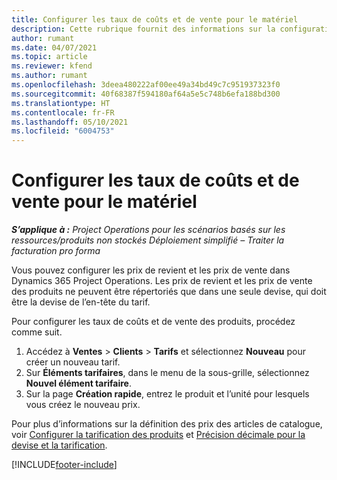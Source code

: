 ```yaml
---
title: Configurer les taux de coûts et de vente pour le matériel
description: Cette rubrique fournit des informations sur la configuration des tarifs de coût et de vente pour le matériel utilisé dans les projets.
author: rumant
ms.date: 04/07/2021
ms.topic: article
ms.reviewer: kfend
ms.author: rumant
ms.openlocfilehash: 3deea480222af00ee49a34bd49c7c951937323f0
ms.sourcegitcommit: 40f68387f594180af64a5e5c748b6efa188bd300
ms.translationtype: HT
ms.contentlocale: fr-FR
ms.lasthandoff: 05/10/2021
ms.locfileid: "6004753"
---
```

# <a name="set-up-cost-and-sales-rates-for-materials"></a>Configurer les taux de coûts et de vente pour le matériel

_**S’applique à :** Project Operations pour les scénarios basés sur les ressources/produits non stockés Déploiement simplifié – Traiter la facturation pro forma_

Vous pouvez configurer les prix de revient et les prix de vente dans Dynamics 365 Project Operations. Les prix de revient et les prix de vente des produits ne peuvent être répertoriés que dans une seule devise, qui doit être la devise de l’en-tête du tarif.

Pour configurer les taux de coûts et de vente des produits, procédez comme suit. 

1. Accédez à **Ventes** > **Clients** > **Tarifs** et sélectionnez **Nouveau** pour créer un nouveau tarif. 
2. Sur **Éléments tarifaires**, dans le menu de la sous-grille, sélectionnez **Nouvel élément tarifaire**. 
3. Sur la page **Création rapide**, entrez le produit et l’unité pour lesquels vous créez le nouveau prix.

Pour plus d’informations sur la définition des prix des articles de catalogue, voir [Configurer la tarification des produits](/dynamics365/sales-enterprise/create-price-lists-price-list-items-define-pricing-products.md) et [Précision décimale pour la devise et la tarification](/dynamics365/sales-enterprise/decimal-precision-currency-pricing.md).

[!INCLUDE[footer-include](../includes/footer-banner.md)]
